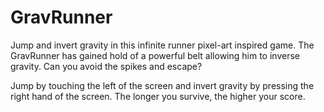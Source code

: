 # GravRunner

Jump and invert gravity in this infinite runner pixel-art inspired game. The GravRunner has gained hold of a powerful belt allowing him to inverse gravity. Can you avoid the spikes and escape?

Jump by touching the left of the screen and invert gravity by pressing the right hand of the screen. The longer you survive, the higher your score.
